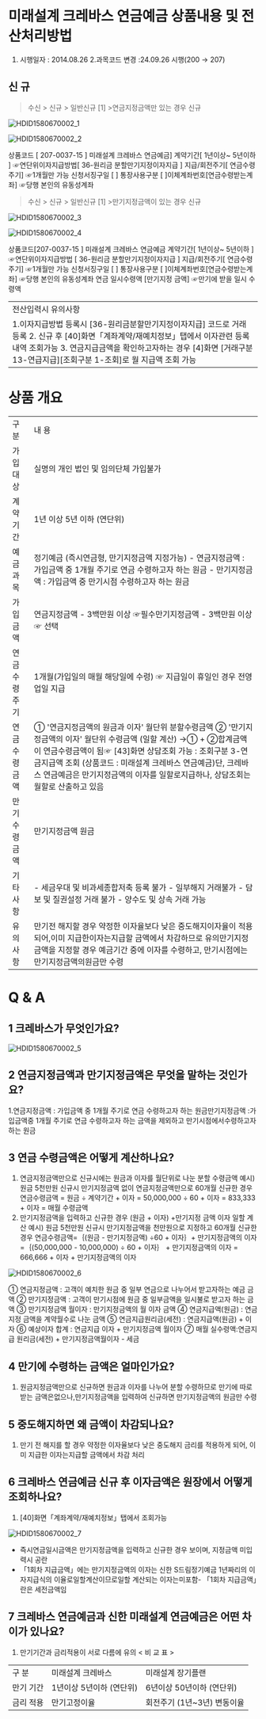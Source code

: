 # 미래설계 크레바스 연금예금 상품내용 및 전산처리방법
1. 시행일자 : 2014.08.26
2.과목코드 변경 :24.09.26 시행(200 → 207)
## 신 규
> 수신 > 신규 > 일반신규 [1] >연금지정금액만 있는 경우 신규

![HDID1580670002_1](HDID1580670002_1.jpg)


![HDID1580670002_2](HDID1580670002_2.jpg)

상품코드
[ 207-0037-15 ] 미래설계 크레바스 연금예금]
계약기간[ 1년이상~ 5년이하 ] ☞연단위이자지급방법[ 36-원리금 분할만기지정이자지급 ]
지급/회전주기[ 연금수령주기]
☞1개월만 가능
신청서징구일 [ ]
통장사용구분 [ ]이체계좌번호[연금수령받는계좌] ☞당행 본인의 유동성계좌
> 수신 > 신규 > 일반신규 [1] >만기지정금액이 있는 경우 신규

![HDID1580670002_3](HDID1580670002_3.jpg)


![HDID1580670002_4](HDID1580670002_4.jpg)

상품코드[207-0037-15 ] 미래설계 크레바스 연금예금
계약기간[ 1년이상~ 5년이하 ] ☞연단위이자지급방법 [ 36-원리금 분할만기지정이자지급 ]
지급/회전주기[ 연금수령주기]
☞1개월만 가능
신청서징구일 [ ]
통장사용구분 [ ]이체계좌번호[연금수령받는계좌] ☞당행 본인의 유동성계좌
연금 일시수령액 [만기지정 금액] ☞만기에 받을 일시 수령액

<table><tbody><tr>
<td>
전산입력시 유의사항</td></tr><tr>
<td>1.이자지급방법 등록시 [36-원리금분할만기지정이자지급] 코드로 거래 등록
2. 신규 후 [40]화면「계좌계약/재예치정보」탭에서 이자관련 등록 내역 조회가능
3. 연금지급금액을 확인하고자하는 경우 [4]화면 [거래구분 13-연급지급][조회구분 1-조회]로 월 지급액 조회 가능</td></tr></tbody>
</table>


# 상품 개요

<table><tbody><tr>
<td>
구분</td>
<td>
내 용</td></tr><tr>
<td>
가입대상</td>
<td>실명의 개인
법인 및 임의단체 가입불가</td></tr><tr>
<td>
계약기간</td>
<td>
1년 이상 5년 이하 (연단위)</td></tr><tr>
<td>
예금과목</td>
<td>정기예금 (즉시연금형, 만기지정금액 지정가능)
- 연금지정금액 : 가입금액 중 1개월 주기로 연금 수령하고자 하는 원금
- 만기지정금액 : 가입금액 중 만기시점 수령하고자 하는 원금</td></tr><tr>
<td>
가입금액</td>
<td>연금지정금액 - 3백만원 이상 ☞필수만기지정금액 - 3백만원 이상 ☞ 선택</td></tr><tr>
<td>
연금수령주기</td>
<td>1개월(가입일의 매월 해당일에 수령)
☞ 지급일이 휴일인 경우 전영업일 지급</td></tr><tr>
<td>
연금수령금액</td>
<td>① '연금지정금액의 원금과 이자' 월단위 분할수령금액
② '만기지정금액의 이자' 월단위 수령금액 (일할 계산)
→① + ②합계금액이 연금수령금액이 됨☞ [43]화면 상담조회 가능 : 조회구분 3-연금지급액 조회 (상품코드 : 미래설계 크레바스 연금예금)단, 크레바스 연금예금은 만기지정금액의 이자를 일할로지급하나, 상담조회는 월할로 산출하고 있음</td></tr><tr>
<td>
만기수령금액</td>
<td>
만기지정금액 원금</td></tr><tr>
<td>
기타사항</td>
<td>- 세금우대 및 비과세종합저축 등록 불가
- 일부해지 거래불가
- 담보 및 질권설정 거래 불가
- 양수도 및 상속 거래 가능</td></tr><tr>
<td>
유의사항</td>
<td>만기전 해지할 경우 약정한 이자율보다 낮은 중도해지이자율이 적용되어,이미 지급한이자는지급할 금액에서 차감하므로 유의만기지정금액을 지정할 경우 예금기간 중에 이자를 수령하고, 만기시점에는 만기지정금액의원금만 수령</td></tr></tbody>
</table>


# Q & A
## 1 크레바스가 무엇인가요?

![HDID1580670002_5](HDID1580670002_5.jpg)

## 2 연금지정금액과 만기지정금액은 무엇을 말하는 것인가요?
1.연금지정금액 : 가입금액 중 1개월 주기로 연금 수령하고자 하는 원금만기지정금액 :가입금액중 1개월 주기로 연금 수령하고자 하는 금액을 제외하고 만기시점에서수령하고자 하는 원금
## 3 연금 수령금액은 어떻게 계산하나요?
1. 연금지정금액만으로 신규시에는 원금과 이자를 월단위로 나눈 분할 수령금액
예시) 원금 5천만원 신규시 만기지정금액 없이 연금지정금액만으로 60개월 신규한 경우
연금수령금액 = 원금 ÷ 계약기간 + 이자
= 50,000,000 ÷ 60 + 이자 = 833,333 + 이자 = 매월 수령금액
2. 만기지정금액을 입력하고 신규한 경우 (원금 + 이자) +만기지정 금액 이자 일할 계산
예시) 원금 5천만원 신규시 만기지정금액을 천만원으로 지정하고 60개월 신규한 경우
연금수령금액=｛(원금 - 만기지정금액) ÷60 + 이자｝+ 만기지정금액의 이자
=｛(50,000,000 - 10,000,000) ÷ 60 + 이자｝ + 만기지정금액의 이자 = 666,666 + 이자 + 만기지정금액의 이자

![HDID1580670002_6](HDID1580670002_6.jpg)

① 연금지정금액 : 고객이 예치한 원금 중 일부 연금으로 나누어서 받고자하는 예금 금액
② 만기지정금액 : 고객이 만기시점에 원금 중 일부금액을 일시불로 받고자 하는 금액
③ 만기지정금액 월이자 : 만기지정금액의 월 이자 금액
④ 연금지급액(원금) : 연금지정 금액을 계약월수로 나눈 금액
⑤ 연금지급원리금(세전) : 연금지급액(원금) + 이자
⑥ 예상이자 합계 : 연금지급 이자 + 만기지정금액 월이자
⑦ 매월 실수령액:연금지급
원리금(세전) + 만기지정금액월이자 - 세금
## 4 만기에 수령하는 금액은 얼마인가요?
1. 원금지정금액만으로 신규하면 원금과 이자를 나누어 분할 수령하므로 만기에 따로 받는 금액은없으나,만기지정금액을 입력하여 신규하면 만기지정금액의 원금만 수령
## 5 중도해지하면 왜 금액이 차감되나요?
1. 만기 전 해지를 할 경우 약정한 이자율보다 낮은 중도해지 금리를 적용하게 되어, 이미 지급한 이자는지급할 금액에서 차감 처리
## 6 크레바스 연금예금 신규 후 이자금액은 원장에서 어떻게 조회하나요?
1. [40]화면「계좌계약/재예치정보」탭에서 조회가능

![HDID1580670002_7](HDID1580670002_7.jpg)

- 즉시연금일시금액은 만기지정금액을 입력하고 신규한 경우 보이며, 지정금액 미입력시 공란
- 「1회차 지급금액」에는 만기지정금액의 이자는 신한 S드림정기예금 1년짜리의 이자지급식의 이율로일할계산이므로일할 계산되는 이자는미포함- 「1회차 지급금액」란은 세전금액임
## 7 크레바스 연금예금과 신한 미래설계 연금예금은 어떤 차이가 있나요?
1. 만기기간과 금리적용이 서로 다름에 유의
< 비 교 표 >

<table><tbody><tr>
<td>
구 분</td>
<td>
미래설계 크레바스</td>
<td>
미래설계 장기플랜</td></tr><tr>
<td>
만기 기간</td>
<td>
1년이상 5년이하 (연단위)</td>
<td>
6년이상 50년이하 (연단위)</td></tr><tr>
<td>
금리 적용</td>
<td>
만기고정이율</td>
<td>
회전주기 (1년~3년) 변동이율</td></tr></tbody>
</table>



